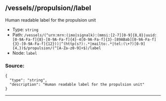 ## /vessels/<RegExp>/propulsion/<RegExp>/label

Human readable label for the propulsion unit

* Type: `string`
* Path: `/vessels/(^urn:mrn:(imo|signalk):(mmsi:[2-7][0-9]{8,8}|uuid:[0-9A-Fa-f]{8}-[0-9A-Fa-f]{4}-4[0-9A-Fa-f]{3}-[89ABab][0-9A-Fa-f]{3}-[0-9A-Fa-f]{12}))|^(http(s?):.*|mailto:.*|tel:(\+?)[0-9]{4,})$/propulsion/(^[A-Za-z0-9]+$)/label`
* Node: `label`

### Source:
```
{
  "type": "string",
  "description": "Human readable label for the propulsion unit"
}
```

---

